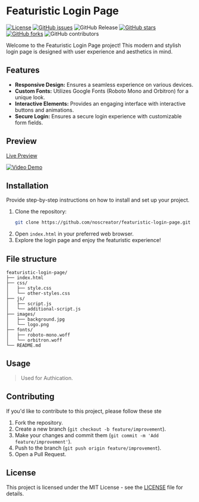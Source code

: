 # Featuristic Login Page

[![License](https://img.shields.io/badge/license-MIT-blue.svg)](LICENSE)
[![GitHub issues](https://img.shields.io/github/issues/noscreator/featurastic-login-page.svg)](https://github.com/nexoscreator/featurastic-login-page/issues)
![GitHub Release](https://img.shields.io/github/v/release/noscreator/Featurastic-login-page)
[![GitHub stars](https://img.shields.io/github/stars/noscreator/featurastic-login-page.svg)](https://github.com/nexoscreator/featurastic-login-page/stargazers)
[![GitHub forks](https://img.shields.io/github/forks/noscreator/featurastic-login-page.svg)](https://github.com/nexoscreator/featurastic-login-page/network)
![GitHub contributors](https://img.shields.io/github/contributors/noscreator/featurastic-login-page.svg)

Welcome to the Featuristic Login Page project! This modern and stylish login page is designed with user experience and aesthetics in mind.

## Features

- **Responsive Design:** Ensures a seamless experience on various devices.
- **Custom Fonts:** Utilizes Google Fonts (Roboto Mono and Orbitron) for a unique look.
- **Interactive Elements:** Provides an engaging interface with interactive buttons and animations.
- **Secure Login:** Ensures a secure login experience with customizable form fields.

## Preview
[Live Preview](https://noscreator.github.io/featurastic-login-page/)

[![Video Demo](https://img.youtube.com/vi/rMnDe0iEGRs/0.jpg)](https://www.youtube.com/watch?v=rMnDe0iEGRs)

## Installation

Provide step-by-step instructions on how to install and set up your project.

1. Clone the repository:
   ```bash
   git clone https://github.com/noscreator/featuristic-login-page.git
   ```
2. Open `index.html` in your preferred web browser.
3. Explore the login page and enjoy the featuristic experience!

## File structure
```plaintext
featuristic-login-page/
├── index.html
├── css/
│   ├── style.css
│   └── other-styles.css
├── js/
│   ├── script.js
│   └── additional-script.js
├── images/
│   ├── background.jpg
│   └── logo.png
├── fonts/
│   ├── roboto-mono.woff
│   └── orbitron.woff
└── README.md
```

## Usage

> Used for Authication.

## Contributing

If you'd like to contribute to this project, please follow these ste

1. Fork the repository.
2. Create a new branch (`git checkout -b feature/improvement`).
3. Make your changes and commit them (`git commit -m 'Add feature/improvement'`).
4. Push to the branch (`git push origin feature/improvement`).
5. Open a Pull Request.

## License

This project is licensed under the MIT License - see the [LICENSE](LICENSE) file for details.
